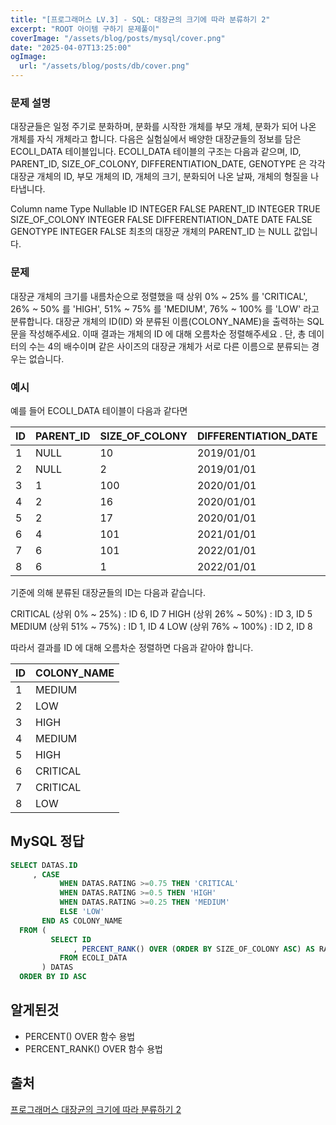 ```yaml
---
title: "[프로그래머스 LV.3] - SQL: 대장균의 크기에 따라 분류하기 2"
excerpt: "ROOT 아이템 구하기 문제풀이"
coverImage: "/assets/blog/posts/mysql/cover.png"
date: "2025-04-07T13:25:00"
ogImage:
  url: "/assets/blog/posts/db/cover.png"
---
```


### 문제 설명

대장균들은 일정 주기로 분화하며, 분화를 시작한 개체를 부모 개체, 분화가 되어 나온 개체를 자식 개체라고 합니다.
다음은 실험실에서 배양한 대장균들의 정보를 담은 ECOLI_DATA 테이블입니다. ECOLI_DATA 테이블의 구조는 다음과 같으며, ID, PARENT_ID, SIZE_OF_COLONY, DIFFERENTIATION_DATE, GENOTYPE 은 각각 대장균 개체의 ID, 부모 개체의 ID, 개체의 크기, 분화되어 나온 날짜, 개체의 형질을 나타냅니다.

Column name Type Nullable
ID INTEGER FALSE
PARENT_ID INTEGER TRUE
SIZE_OF_COLONY INTEGER FALSE
DIFFERENTIATION_DATE DATE FALSE
GENOTYPE INTEGER FALSE
최초의 대장균 개체의 PARENT_ID 는 NULL 값입니다.

### 문제

대장균 개체의 크기를 내름차순으로 정렬했을 때 상위 0% ~ 25% 를 'CRITICAL', 26% ~ 50% 를 'HIGH', 51% ~ 75% 를 'MEDIUM', 76% ~ 100% 를 'LOW' 라고 분류합니다. 대장균 개체의 ID(ID) 와 분류된 이름(COLONY_NAME)을 출력하는 SQL 문을 작성해주세요. 이때 결과는 개체의 ID 에 대해 오름차순 정렬해주세요 . 단, 총 데이터의 수는 4의 배수이며 같은 사이즈의 대장균 개체가 서로 다른 이름으로 분류되는 경우는 없습니다.

### 예시

예를 들어 ECOLI_DATA 테이블이 다음과 같다면

| ID  | PARENT_ID | SIZE_OF_COLONY | DIFFERENTIATION_DATE | GENOTYPE |
| --- | --------- | -------------- | -------------------- | -------- |
| 1   | NULL      | 10             | 2019/01/01           | 5        |
| 2   | NULL      | 2              | 2019/01/01           | 3        |
| 3   | 1         | 100            | 2020/01/01           | 4        |
| 4   | 2         | 16             | 2020/01/01           | 4        |
| 5   | 2         | 17             | 2020/01/01           | 6        |
| 6   | 4         | 101            | 2021/01/01           | 22       |
| 7   | 6         | 101            | 2022/01/01           | 23       |
| 8   | 6         | 1              | 2022/01/01           | 27       |

기준에 의해 분류된 대장균들의 ID는 다음과 같습니다.

CRITICAL (상위 0% ~ 25%) : ID 6, ID 7
HIGH (상위 26% ~ 50%) : ID 3, ID 5
MEDIUM (상위 51% ~ 75%) : ID 1, ID 4
LOW (상위 76% ~ 100%) : ID 2, ID 8

따라서 결과를 ID 에 대해 오름차순 정렬하면 다음과 같아야 합니다.

| ID  | COLONY_NAME |
| --- | ----------- |
| 1   | MEDIUM      |
| 2   | LOW         |
| 3   | HIGH        |
| 4   | MEDIUM      |
| 5   | HIGH        |
| 6   | CRITICAL    |
| 7   | CRITICAL    |
| 8   | LOW         |

## MySQL 정답

```sql
SELECT DATAS.ID
     , CASE
           WHEN DATAS.RATING >=0.75 THEN 'CRITICAL'
           WHEN DATAS.RATING >=0.5 THEN 'HIGH'
           WHEN DATAS.RATING >=0.25 THEN 'MEDIUM'
           ELSE 'LOW'
       END AS COLONY_NAME
  FROM (
         SELECT ID
              , PERCENT_RANK() OVER (ORDER BY SIZE_OF_COLONY ASC) AS RATING
           FROM ECOLI_DATA
       ) DATAS
  ORDER BY ID ASC

```

## 알게된것

- PERCENT() OVER 함수 용법
- PERCENT_RANK() OVER 함수 용법

## 출처

[프로그래머스 대장균의 크기에 따라 분류하기 2
](https://school.programmers.co.kr/learn/courses/30/lessons/301649)
